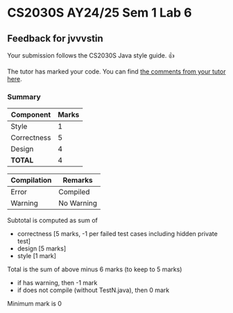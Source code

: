# CS2030S AY24/25 Sem 1 Lab 6
## Feedback for jvvvstin
Your submission follows the CS2030S Java style guide. :+1:

The tutor has marked your code. You can find [the comments from your tutor here](https://www.github.com/nus-cs2030s-2425-s1/ex6-jvvvstin/commit/531e4f3c185462614153d609b908bd5983c80ce2).
### Summary

| Component | Marks |
|-----------|-------|
| Style | 1 |
| Correctness | 5 |
| Design | 4 |
| **TOTAL** | 4 |

| Compilation | Remarks |
|--------|---------|
| Error | Compiled |
| Warning | No Warning |

Subtotal is computed as sum of
- correctness [5 marks, -1 per failed test cases including hidden private test]
- design [5 marks]
- style [1 mark]

Total is the sum of above minus 6 marks (to keep to 5 marks)
- if has warning, then -1 mark
- if does not compile (without TestN.java), then 0 mark

Minimum mark is 0

